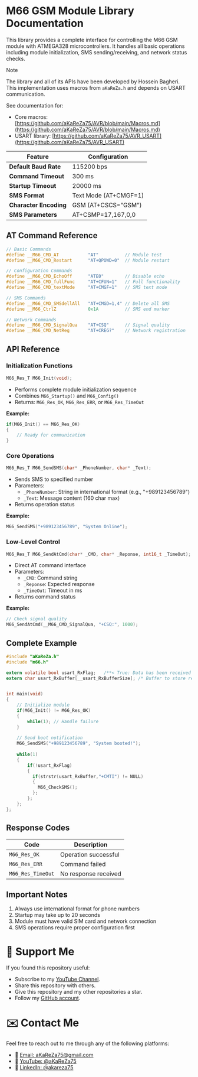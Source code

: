 # M66 GSM Module Library Documentation
This library provides a complete interface for controlling the M66 GSM module with ATMEGA328 microcontrollers. It handles all basic operations including module initialization, SMS sending/receiving, and network status checks.

> [!NOTE]  
> The library and all of its APIs have been developed by Hossein Bagheri.  
> This implementation uses macros from `aKaReZa.h` and depends on USART communication.  
> 
> See documentation for:  
> - Core macros: [https://github.com/aKaReZa75/AVR/blob/main/Macros.md](https://github.com/aKaReZa75/AVR/blob/main/Macros.md)  
> - USART library: [https://github.com/aKaReZa75/AVR_USART](https://github.com/aKaReZa75/AVR_USART)  

| Feature                  | Configuration               |
|--------------------------|-----------------------------|
| **Default Baud Rate**    | 115200 bps                   |
| **Command Timeout**      | 300 ms                      |
| **Startup Timeout**      | 20000 ms                    |
| **SMS Format**          | Text Mode (AT+CMGF=1)       |
| **Character Encoding**  | GSM (AT+CSCS="GSM")         |
| **SMS Parameters**      | AT+CSMP=17,167,0,0          |

## AT Command Reference

```c
// Basic Commands
#define __M66_CMD_AT           "AT"          // Module test
#define __M66_CMD_Restart      "AT+QPOWD=0"  // Module restart

// Configuration Commands  
#define __M66_CMD_EchoOff      "ATE0"        // Disable echo
#define __M66_CMD_fullFunc     "AT+CFUN=1"   // Full functionality
#define __M66_CMD_textMode     "AT+CMGF=1"   // SMS text mode

// SMS Commands
#define __M66_CMD_SMSdellAll   "AT+CMGD=1,4" // Delete all SMS
#define __M66_CtrlZ            0x1A          // SMS end marker

// Network Commands
#define __M66_CMD_SignalQua    "AT+CSQ"      // Signal quality
#define __M66_CMD_NetReg       "AT+CREG?"    // Network registration
```

## API Reference

### Initialization Functions

```c
M66_Res_T M66_Init(void);
```
- Performs complete module initialization sequence
- Combines `M66_Startup()` and `M66_Config()`
- Returns: `M66_Res_OK`, `M66_Res_ERR`, or `M66_Res_TimeOut`

**Example:**
```c
if(M66_Init() == M66_Res_OK) 
{
    // Ready for communication
}
```

### Core Operations

```c
M66_Res_T M66_SendSMS(char* _PhoneNumber, char* _Text);
```
- Sends SMS to specified number
- Parameters:
  - `_PhoneNumber`: String in international format (e.g., "+989123456789")
  - `_Text`: Message content (160 char max)
- Returns operation status

**Example:**
```c
M66_SendSMS("+989123456789", "System Online");
```

### Low-Level Control

```c
M66_Res_T M66_SendAtCmd(char* _CMD, char* _Reponse, int16_t _TimeOut);
```
- Direct AT command interface
- Parameters:
  - `_CMD`: Command string
  - `_Reponse`: Expected response
  - `_TimeOut`: Timeout in ms
- Returns command status

**Example:**
```c
// Check signal quality
M66_SendAtCmd(__M66_CMD_SignalQua, "+CSQ:", 1000);
```

## Complete Example

```c
#include "aKaReZa.h"
#include "m66.h"

extern volatile bool usart_RxFlag;   /**< True: Data has been received completely */   
extern char usart_RxBuffer[__usart_RxBufferSize]; /* Buffer to store received data, with defined size */


int main(void)
{
    // Initialize module
    if(M66_Init() != M66_Res_OK) 
    {
        while(1); // Handle failure
    }
    
    // Send boot notification
    M66_SendSMS("+989123456789", "System booted!");
    
    while(1) 
    {
        if(!usart_RxFlag)
        {
          if(strstr(usart_RxBuffer,"+CMTI") != NULL)
          {
            M66_CheckSMS();
          };
        };
    };
};
```

## Response Codes

| Code            | Description                  |
|-----------------|------------------------------|
| `M66_Res_OK`    | Operation successful         |
| `M66_Res_ERR`   | Command failed               |
| `M66_Res_TimeOut` | No response received        |

## Important Notes

1. Always use international format for phone numbers
2. Startup may take up to 20 seconds
3. Module must have valid SIM card and network connection
4. SMS operations require proper configuration first

# 🌟 Support Me
If you found this repository useful:
- Subscribe to my [YouTube Channel](https://www.youtube.com/@aKaReZa75).
- Share this repository with others.
- Give this repository and my other repositories a star.
- Follow my [GitHub account](https://github.com/aKaReZa75).

# ✉️ Contact Me
Feel free to reach out to me through any of the following platforms:
- 📧 [Email: aKaReZa75@gmail.com](mailto:aKaReZa75@gmail.com)
- 🎥 [YouTube: @aKaReZa75](https://www.youtube.com/@aKaReZa75)
- 💼 [LinkedIn: @akareza75](https://www.linkedin.com/in/akareza75)
